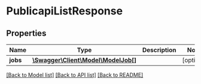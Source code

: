 # PublicapiListResponse

## Properties
Name | Type | Description | Notes
------------ | ------------- | ------------- | -------------
**jobs** | [**\Swagger\Client\Model\ModelJob[]**](ModelJob.md) |  | [optional] 

[[Back to Model list]](../../README.md#documentation-for-models) [[Back to API list]](../../README.md#documentation-for-api-endpoints) [[Back to README]](../../README.md)

